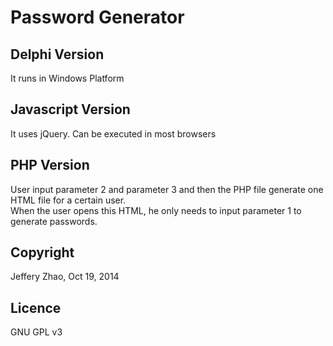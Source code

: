 # Password Generator
## Delphi Version
It runs in Windows Platform
## Javascript Version
It uses jQuery. Can be executed in most browsers
## PHP Version
User input parameter 2 and parameter 3 and then the PHP file generate one HTML file for a certain user.  
When the user opens this HTML, he only needs to input parameter 1 to generate passwords.
## Copyright
Jeffery Zhao, Oct 19, 2014
## Licence
GNU GPL v3
